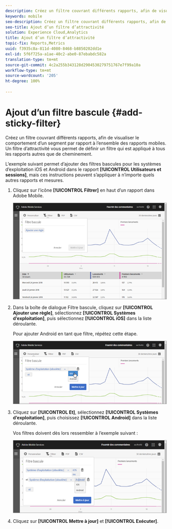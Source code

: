 ```yaml
---
description: Créez un filtre couvrant différents rapports, afin de visualiser le comportement d’un segment par rapport à l’ensemble des rapports mobiles. Un filtre d’attractivité vous permet de définir un filtre qui est appliqué à tous les rapports autres que de cheminement.
keywords: mobile
seo-description: Créez un filtre couvrant différents rapports, afin de visualiser le comportement d’un segment par rapport à l’ensemble des rapports mobiles. Un filtre d’attractivité vous permet de définir un filtre qui est appliqué à tous les rapports autres que de cheminement.
seo-title: Ajout d’un filtre d’attractivité
solution: Experience Cloud,Analytics
title: Ajout d’un filtre d’attractivité
topic-fix: Reports,Metrics
uuid: f3935c8a-811d-4080-8468-b8850202dd1e
exl-id: 5f6f725a-a1ae-40c2-abe0-87ebabdc582a
translation-type: tm+mt
source-git-commit: 4c2a255b343128d2904530279751767e7f99a10a
workflow-type: tm+mt
source-wordcount: '205'
ht-degree: 100%

---
```


# Ajout d’un filtre bascule {#add-sticky-filter}

Créez un filtre couvrant différents rapports, afin de visualiser le comportement d’un segment par rapport à l’ensemble des rapports mobiles. Un filtre d’attractivité vous permet de définir un filtre qui est appliqué à tous les rapports autres que de cheminement.

L’exemple suivant permet d’ajouter des filtres bascules pour les systèmes d’exploitation iOS et Android dans le rapport **[!UICONTROL Utilisateurs et sessions]**, mais ces instructions peuvent s’appliquer à n’importe quels autres rapports et mesures.

1. Cliquez sur l’icône **[!UICONTROL Filtrer]** en haut d’un rapport dans Adobe Mobile.

   ![](assets/sticky-filters.png)

1. Dans la boîte de dialogue Filtre bascule, cliquez sur **[!UICONTROL Ajouter une règle]**, sélectionnez **[!UICONTROL Systèmes d’exploitation]**, puis sélectionnez **[!UICONTROL iOS]** dans la liste déroulante.

   Pour ajouter Android en tant que filtre, répétez cette étape.

   ![](assets/sticky2.png)

1. Cliquez sur **[!UICONTROL Et]**, sélectionnez **[!UICONTROL Systèmes d’exploitation]**, puis choisissez **[!UICONTROL Android]** dans la liste déroulante.

   Vos filtres doivent dès lors ressembler à l’exemple suivant :

   ![](assets/sticky3.png)

1. Cliquez sur **[!UICONTROL Mettre à jour]** et **[!UICONTROL Exécuter]**.
